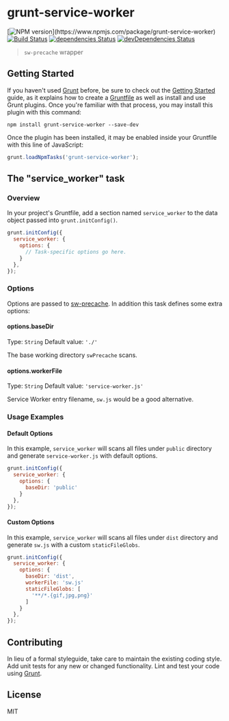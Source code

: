 # grunt-service-worker

[![NPM version](https://img.shields.io/npm/v/grunt-service-worker.svg?)](https://www.npmjs.com/package/grunt-service-worker)
[![Build Status](https://travis-ci.org/sparanoid/grunt-service-worker.svg?branch=master)](https://travis-ci.org/sparanoid/grunt-service-worker)
[![dependencies Status](https://img.shields.io/david/sparanoid/grunt-service-worker.svg)](https://david-dm.org/sparanoid/grunt-service-worker)
[![devDependencies Status](https://img.shields.io/david/dev/sparanoid/grunt-service-worker.svg)](https://david-dm.org/sparanoid/grunt-service-worker?type=dev)

> `sw-precache` wrapper

## Getting Started

If you haven't used [Grunt](http://gruntjs.com/) before, be sure to check out the [Getting Started](http://gruntjs.com/getting-started) guide, as it explains how to create a [Gruntfile](http://gruntjs.com/sample-gruntfile) as well as install and use Grunt plugins. Once you're familiar with that process, you may install this plugin with this command:

```shell
npm install grunt-service-worker --save-dev
```

Once the plugin has been installed, it may be enabled inside your Gruntfile with this line of JavaScript:

```js
grunt.loadNpmTasks('grunt-service-worker');
```

## The "service_worker" task

### Overview

In your project's Gruntfile, add a section named `service_worker` to the data object passed into `grunt.initConfig()`.

```js
grunt.initConfig({
  service_worker: {
    options: {
      // Task-specific options go here.
    }
  },
});
```

### Options

Options are passed to [sw-precache](https://github.com/GoogleChrome/sw-precache). In addition this task defines some extra options:

#### options.baseDir

Type: `String`
Default value: `'./'`

The base working directory `swPrecache` scans.

#### options.workerFile

Type: `String`
Default value: `'service-worker.js'`

Service Worker entry filename, `sw.js` would be a good alternative.

### Usage Examples

#### Default Options

In this example, `service_worker` will scans all files under `public` directory and generate `service-worker.js` with default options.

```js
grunt.initConfig({
  service_worker: {
    options: {
      baseDir: 'public'
    }
  },
});
```

#### Custom Options

In this example, `service_worker` will scans all files under `dist` directory and generate `sw.js` with a custom `staticFileGlobs`.

```js
grunt.initConfig({
  service_worker: {
    options: {
      baseDir: 'dist',
      workerFile: 'sw.js'
      staticFileGlobs: [
        '**/*.{gif,jpg,png}'
      ]
    }
  },
});
```

## Contributing

In lieu of a formal styleguide, take care to maintain the existing coding style. Add unit tests for any new or changed functionality. Lint and test your code using [Grunt](http://gruntjs.com/).

## License

MIT
